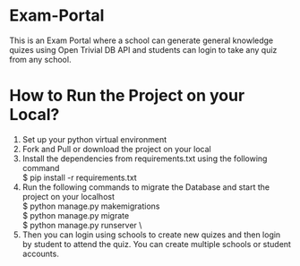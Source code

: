 # Exam-Portal
This is an Exam Portal where a school can generate general knowledge quizes using Open Trivial DB API and students can login to take any quiz from any school.

# How to Run the Project on your Local?
1. Set up your python virtual environment
2. Fork and Pull or download the project on your local
3. Install the dependencies from requirements.txt using the following command \
  $ pip install -r requirements.txt
4. Run the following commands to migrate the Database and start the project on your localhost \
  $ python manage.py makemigrations \
  $ python manage.py migrate \
  $ python manage.py runserver \
5. Then you can login using schools to create new quizes and then login by student to attend the quiz. You can create multiple schools or student accounts.